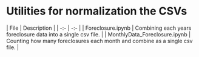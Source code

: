 # Utilities for normalization the CSVs

| File | Description |
| -:-  | -:-         |
| Foreclosure.ipynb | Combining each years foreclosure data into a single csv file. |
| MonthlyData_Foreclosure.ipynb | Counting how many foreclosures each month and combine as a single csv file. |


